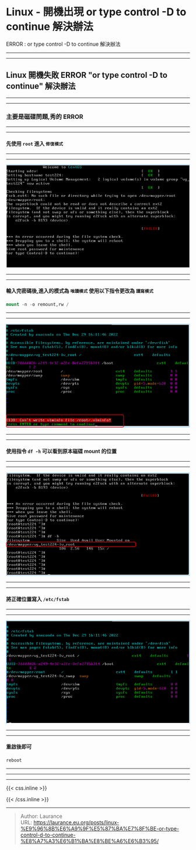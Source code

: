 # Linux - 開機出現 or type control -D to continue 解決辦法


<!--more-->
 ERROR : or type control -D to continue 解決辦法 

***
***

## Linux 開機失敗 ERROR "or type control -D to continue" 解決辦法

***
***

### 主要是磁碟問題,秀的 ERROR

***
***

#### 先使用 `root` 進入 `修復模式`

***
***

![](301.png)

***
***

#### 輸入完密碼後,進入的模式為 `唯讀模式` 使用以下指令更改為 `讀寫模式`

```sql
mount -n -o remount,rw /
```

***
***

![](303.png)

***
***

#### 使用指令 `df -h` 可以看到原本磁碟 mount 的位置

***
***

![](302.png)

***
***

#### 將正確位置寫入 `/etc/fstab` 

***
***

![](304.png)

***
***

#### 重啟後即可

```sql
reboot
```

***
***





***

{{< css.inline >}}
<style>
.emojify {
	font-family: Apple Color Emoji, Segoe UI Emoji, NotoColorEmoji, Segoe UI Symbol, Android Emoji, EmojiSymbols;
	font-size: 2rem;
	vertical-align: middle;
}
@media screen and (max-width:650px) {
  .nowrap {
    display: block;
    margin: 25px 0;
  }
}
</style>
{{< /css.inline >}}


---

> Author: Laurance  
> URL: https://laurance.eu.org/posts/linux-%E9%96%8B%E6%A9%9F%E5%87%BA%E7%8F%BE-or-type-control-d-to-continue-%E8%A7%A3%E6%B1%BA%E8%BE%A6%E6%B3%95/  

